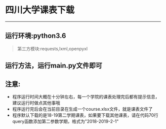 # 四川大学课表下载
-------------

## 运行环境:python3.6

> 第三方模块:requests,lxml,openpyxl

## 运行方法，运行main.py文件即可

## 注意:

 - 程序运行时间大概在十分钟左右，每一个学院的课表处理完后都有提示信息，建议运行时做点其他事哦
 - 程序运行完后会在当前目录在生成一个course.xlsx文件，就是课表文件了
 - 程序默认下载的是18-19第二学期课表，如果要下载其他课表，请在代码70行query函数添加第二参数学期，格式为"2018-2019-2-1"